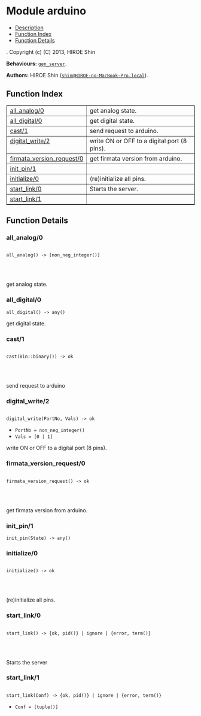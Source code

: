 

# Module arduino #
* [Description](#description)
* [Function Index](#index)
* [Function Details](#functions)


.
Copyright (c) (C) 2013, HIROE Shin

__Behaviours:__ [`gen_server`](gen_server.md).

__Authors:__ HIROE Shin ([`shin@HIROE-no-MacBook-Pro.local`](mailto:shin@HIROE-no-MacBook-Pro.local)).
<a name="index"></a>

## Function Index ##


<table width="100%" border="1" cellspacing="0" cellpadding="2" summary="function index"><tr><td valign="top"><a href="#all_analog-0">all_analog/0</a></td><td>get analog state.</td></tr><tr><td valign="top"><a href="#all_digital-0">all_digital/0</a></td><td>get digital state.</td></tr><tr><td valign="top"><a href="#cast-1">cast/1</a></td><td>send request to arduino.</td></tr><tr><td valign="top"><a href="#digital_write-2">digital_write/2</a></td><td>write ON or OFF to a digital port (8 pins).</td></tr><tr><td valign="top"><a href="#firmata_version_request-0">firmata_version_request/0</a></td><td>get firmata version from arduino.</td></tr><tr><td valign="top"><a href="#init_pin-1">init_pin/1</a></td><td></td></tr><tr><td valign="top"><a href="#initialize-0">initialize/0</a></td><td>(re)initialize all pins.</td></tr><tr><td valign="top"><a href="#start_link-0">start_link/0</a></td><td>Starts the server.</td></tr><tr><td valign="top"><a href="#start_link-1">start_link/1</a></td><td></td></tr></table>


<a name="functions"></a>

## Function Details ##

<a name="all_analog-0"></a>

### all_analog/0 ###


<pre><code>
all_analog() -&gt; [non_neg_integer()]
</code></pre>

<br></br>


get analog state.
<a name="all_digital-0"></a>

### all_digital/0 ###

`all_digital() -> any()`

get digital state.
<a name="cast-1"></a>

### cast/1 ###


<pre><code>
cast(Bin::binary()) -&gt; ok
</code></pre>

<br></br>


send request to arduino
<a name="digital_write-2"></a>

### digital_write/2 ###


<pre><code>
digital_write(PortNo, Vals) -&gt; ok
</code></pre>

<ul class="definitions"><li><code>PortNo = non_neg_integer()</code></li><li><code>Vals = [0 | 1]</code></li></ul>

write ON or OFF to a digital port (8 pins).
<a name="firmata_version_request-0"></a>

### firmata_version_request/0 ###


<pre><code>
firmata_version_request() -&gt; ok
</code></pre>

<br></br>


get firmata version from arduino.
<a name="init_pin-1"></a>

### init_pin/1 ###

`init_pin(State) -> any()`


<a name="initialize-0"></a>

### initialize/0 ###


<pre><code>
initialize() -&gt; ok
</code></pre>

<br></br>


(re)initialize all pins.
<a name="start_link-0"></a>

### start_link/0 ###


<pre><code>
start_link() -&gt; {ok, pid()} | ignore | {error, term()}
</code></pre>

<br></br>


Starts the server
<a name="start_link-1"></a>

### start_link/1 ###


<pre><code>
start_link(Conf) -&gt; {ok, pid()} | ignore | {error, term()}
</code></pre>

<ul class="definitions"><li><code>Conf = [tuple()]</code></li></ul>


